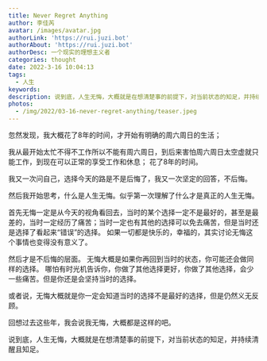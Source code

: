 ```yaml
---
title: Never Regret Anything
author: 李佳芮
avatar: /images/avatar.jpg
authorLink: 'https://rui.juzi.bot'
authorAbout: 'https://rui.juzi.bot'
authorDesc: 一个现实的理想主义者
categories: thought
date: 2022-3-16 10:04:13
tags:
  - 人生
keywords:
description: 说到底，人生无悔，大概就是在想清楚事的前提下，对当前状态的知足，并持续清醒且知足。
photos:
  - /img/2022/03-16-never-regret-anything/teaser.jpeg
---
```


忽然发现，我大概花了8年的时间，才开始有明确的周六周日的生活；

我从最开始太忙不得不工作所以不能有周六周日，到后来害怕周六周日太空虚就只能工作，到现在可以正常的享受工作和休息；
花了8年的时间。

我又一次问自己，选择今天的路是不是后悔了，我又一次坚定的回答，不后悔。

然后我开始思考，什么是人生无悔。似乎第一次理解了什么才是真正的人生无悔。

首先无悔一定是从今天的视角看回去，当时的某个选择一定不是最好的，甚至是最差的，当时一定经历了痛苦；当时一定也有其他的选择可以免去痛苦，但是当时还是选择了看起来“错误”的选择。
如果一切都是快乐的，幸福的，其实讨论无悔这个事情也变得没有意义了。

然后才是不后悔的层面。
无悔大概是如果你再回到当时的状态，你可能还会做同样的选择。
哪怕有时光机告诉你，你做了其他选择更好，你做了其他选择，会少一些痛苦。但是你还是会坚持当时的选择。

或者说，无悔大概就是你一定会知道当时的选择不是最好的选择，但是仍然义无反顾。

回想过去这些年，我会说我无悔，大概都是这样的吧。

说到底，人生无悔，大概就是在想清楚事的前提下，对当前状态的知足，并持续清醒且知足。
